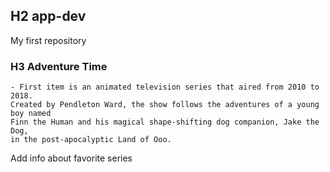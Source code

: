 ## H2 app-dev
My first repository
### H3 Adventure Time
	- First item is an animated television series that aired from 2010 to 2018. 
	Created by Pendleton Ward, the show follows the adventures of a young boy named 
	Finn the Human and his magical shape-shifting dog companion, Jake the Dog, 
	in the post-apocalyptic Land of Ooo.
Add info about favorite series
